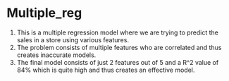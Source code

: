 # Multiple_reg
1. This is a multiple regression model where we are trying to predict the sales in a store using various features.
2. The problem consists of multiple features who are correlated and thus creates inaccurate models.
3. The final model consists of just 2 features out of 5 and a R^2 value of 84% which is quite high and thus creates an effective model.
